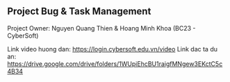 <h2>Project Bug & Task Management </h2>
<p>
Project Owner: Nguyen Quang Thien & Hoang Minh Khoa
(BC23 - CyberSoft)
</p>

Link video huong dan: https://login.cybersoft.edu.vn/video
Link dac ta du an: https://drive.google.com/drive/folders/1WUpiEhcBU1raigfMNgew3EKctC5c4B34

<!-- //Screen

       - Login, Register (Done) ;
       - LayoutMain & NavLink (Done);
(Khoa) - Project Management (Add/Remove User , Edit/Delete Project);
(Thien)- Create Project;
       - Project Details (use Drag & Drop to move task)
       - Create Task, Edit Task;
       - Task Details (Comment, Status, Members, Priority...)
        *Lưu ý: Pop up Edit Task và Create Task đều giống nhau là hiện ra từ bên phải vào(sử dụng thư viện Ant Design) chỉ khác nhau về nội dung nên mình sẽ tạo 1 HOC dùng chung cho 2 component này.

       - User Management (Giống Project Management, thêm xóa sửa user)
Deadline : (2 weeks)
    -->

<!-- API

- Project Management :
    + GetAllProject : /api/Project/getAllProject
    + UpdateProject: /api/Project/updateProject
    + DeleteProject: /api/Project/deleteProject
    + GetMembersByProjectID: /api/Users/getUserByProjectId
    + RemoveMembers : /api/Project/removeUserFromProject
    + SearchMember: /api/Users/getUser
    + AddMembersToProject: /api/Project/assignUserProject
- Create Project:
    + CreateProject: /api/Project/createProject
-->
